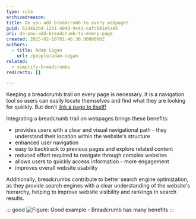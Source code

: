 ```yaml
---
type: rule
archivedreason: 
title: Do you add breadcrumb to every webpage?
guid: 5234a2b4-12b1-4043-9c41-cafc041e5a45
uri: do-you-add-breadcrumb-to-every-page
created: 2015-02-16T01:46:30.0000000Z
authors: 
  - title: Adam Cogan
    url: /people/adam-cogan
related:
  - simplify-breadcrumbs
redirects: []

---
```


Keeping a breadcrumb trail on every page is necessary. It is a navigation tool so users can easily locate themselves and find what they are looking for quickly. But don't [link a page to itself!](https://www.ssw.com.au/rules/do-you-avoid-linking-a-page-to-itself/)

Integrating a breadcrumb trail on webpages brings these benefits:

<!--endintro-->

* provides users with a clear and visual navigational path - they understand their location within the website's structure
* enhanced user navigation
* easy to backtrack to previous pages and explore related content
* reduced effort required to navigate through complex websites
* allows users to quickly access information - more engagement
* improves overall website usability


Additionally, breadcrumbs contribute to better search engine optimization, as they provide search engines with a clear understanding of the website's hierarchy, helping to improve website visibility and rankings in search results.

::: good
![Figure: Good example - Breadcrumb has many benefits](breadcrumb-short-good.jpg)
:::
